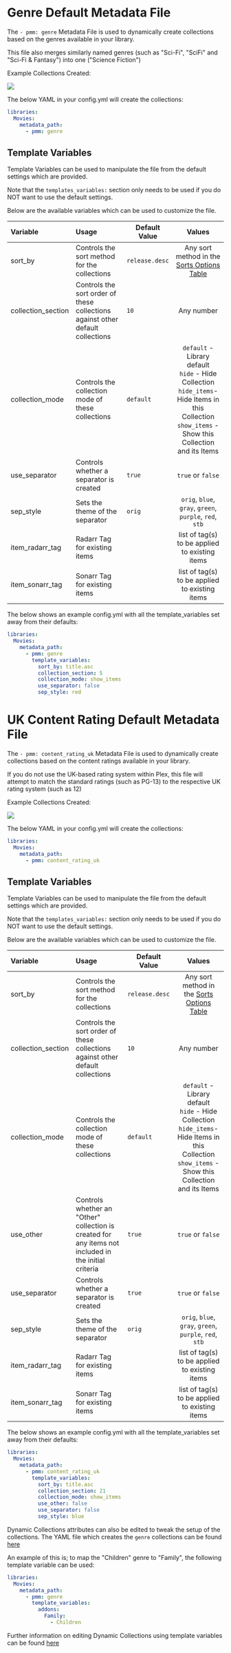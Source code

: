 # Genre Default Metadata File

The `- pmm: genre` Metadata File is used to dynamically create collections based on the genres available in your library.

This file also merges similarly named genres (such as "Sci-Fi", "SciFi" and "Sci-Fi & Fantasy") into one ("Science Fiction")

Example Collections Created:

![](images/genre.png)

The below YAML in your config.yml will create the collections:
```yaml
libraries:
  Movies:
    metadata_path:
      - pmm: genre
```


## Template Variables
Template Variables can be used to manipulate the file from the default settings which are provided. 

Note that the `templates_variables:` section only needs to be used if you do NOT want to use the default settings.

Below are the available variables which can be used to customize the file.


| Variable           | Usage                                                                          | Default Value  |                                                                             Values                                                                             |
|:-------------------|:-------------------------------------------------------------------------------|----------------|:--------------------------------------------------------------------------------------------------------------------------------------------------------------:|
| sort_by            | Controls the sort method for the collections                                   | `release.desc` |                                                  Any sort method in the [Sorts Options Table](#sort-options)                                                   |
| collection_section | Controls the sort order of these collections against other default collections | `10`           |                                                                           Any number                                                                           |
| collection_mode    | Controls the collection mode of these collections                              | `default`      | `default` - Library default<br/>`hide` - Hide Collection<br/>`hide_items`- Hide Items in this Collection<br/>`show_items` - Show this Collection and its Items |
| use_separator      | Controls whether a separator is created                                        | `true`         |                                                                       `true` or `false`                                                                        |
| sep_style          | Sets the theme of the separator                                                | `orig`         |                                                    `orig`, `blue`, `gray`, `green`, `purple`, `red`, `stb`                                                     |
| item_radarr_tag    | Radarr Tag for existing items                                                  |                |                                                         list of tag(s) to be applied to existing items                                                         |
| item_sonarr_tag    | Sonarr Tag for existing items                                                  |                |                                                         list of tag(s) to be applied to existing items                                                         |

The below shows an example config.yml with all the template_variables set away from their defaults:

```yaml
libraries:
  Movies:
    metadata_path:
      - pmm: genre
        template_variables:
          sort_by: title.asc
          collection_section: 5
          collection_mode: show_items
          use_separator: false
          sep_style: red
```

# UK Content Rating Default Metadata File

The `- pmm: content_rating_uk` Metadata File is used to dynamically create collections based on the content ratings available in your library.

If you do not use the UK-based rating system within Plex, this file will attempt to match the standard ratings (such as PG-13) to the respective UK rating system (such as 12)

Example Collections Created:

![](images/content_rating_uk.png)

The below YAML in your config.yml will create the collections:
```yaml
libraries:
  Movies:
    metadata_path:
      - pmm: content_rating_uk
```


## Template Variables
Template Variables can be used to manipulate the file from the default settings which are provided. 

Note that the `templates_variables:` section only needs to be used if you do NOT want to use the default settings.

Below are the available variables which can be used to customize the file.


| Variable           | Usage                                                                                                | Default Value  |                                                                             Values                                                                             |
|:-------------------|:-----------------------------------------------------------------------------------------------------|----------------|:--------------------------------------------------------------------------------------------------------------------------------------------------------------:|
| sort_by            | Controls the sort method for the collections                                                         | `release.desc` |                                                  Any sort method in the [Sorts Options Table](#sort-options)                                                   |
| collection_section | Controls the sort order of these collections against other default collections                       | `10`           |                                                                           Any number                                                                           |
| collection_mode    | Controls the collection mode of these collections                                                    | `default`      | `default` - Library default<br/>`hide` - Hide Collection<br/>`hide_items`- Hide Items in this Collection<br/>`show_items` - Show this Collection and its Items |
| use_other          | Controls whether an "Other" collection is created for any items not included in the initial criteria | `true`         |                                                                       `true` or `false`                                                                        |
| use_separator      | Controls whether a separator is created                                                              | `true`         |                                                                       `true` or `false`                                                                        |
| sep_style          | Sets the theme of the separator                                                                      | `orig`         |                                                    `orig`, `blue`, `gray`, `green`, `purple`, `red`, `stb`                                                     |
| item_radarr_tag    | Radarr Tag for existing items                                                                        |                |                                                         list of tag(s) to be applied to existing items                                                         |
| item_sonarr_tag    | Sonarr Tag for existing items                                                                        |                |                                                         list of tag(s) to be applied to existing items                                                         |

The below shows an example config.yml with all the template_variables set away from their defaults:

```yaml
libraries:
  Movies:
    metadata_path:
      - pmm: content_rating_uk
        template_variables:
          sort_by: title.asc
          collection_section: 21
          collection_mode: show_items
          use_other: false
          use_separator: false
          sep_style: blue
```

Dynamic Collections attributes can also be edited to tweak the setup of the collections. The YAML file which creates the `genre` collections can be found [here](https://github.com/meisnate12/Plex-Meta-Manager/blob/defaults/defaults/both/genre.yml)

An example of this is; to map the "Children" genre to "Family", the following template variable can be used:

```yaml
libraries:
  Movies:
    metadata_path:
      - pmm: genre
        template_variables:
          addons:
            Family:
              - Children
```

Further information on editing Dynamic Collections using template variables can be found [here](https://metamanager.wiki/en/latest/home/guides/defaults.html#customizing-configs)
